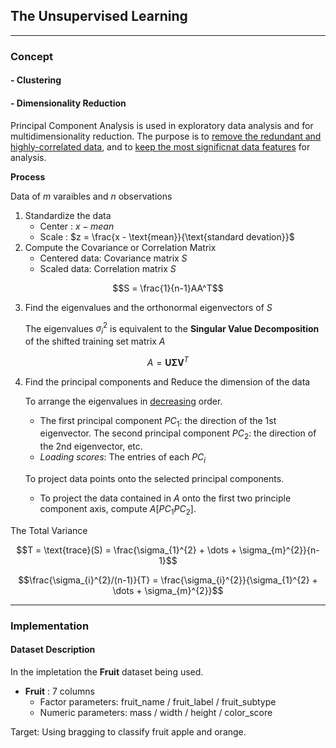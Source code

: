 ## The Unsupervised Learning

---
### **Concept**
#### - Clustering

#### - Dimensionality Reduction
Principal Component Analysis is used in exploratory data analysis and for multidimensionality reduction. The purpose is to <ins>remove the redundant and highly-correlated data</ins>, and to <ins>keep the most significnat data features</ins> for analysis.

**Process**

Data of $m$ varaibles and $n$ observations
1. Standardize the data 
    * Center : $x-mean$
    * Scale : $z = \frac{x - \text{mean}}{\text{standard devation}}$
2. Compute the Covariance or Correlation Matrix
    * Centered data: Covariance matrix $S$
    * Scaled data: Correlation matrix $S$
```math
S = \frac{1}{n-1}AA^T
```
3. Find the eigenvalues and the orthonormal eigenvectors of $S$

    The eigenvalues $\sigma_{i}^{2}$ is equivalent to the **Singular Value Decomposition** of the shifted training set matrix $A$
```math
A = \mathbf{U} \mathbf{\Sigma} \mathbf{V}^{T}
```
4. Find the  principal components and Reduce the dimension of the data 

    To arrange the eigenvalues in <ins>decreasing</ins> order.
    * The first principal component $PC_1$: the direction of the 1st eigenvector. The second principal component $PC_2$: the direction of the 2nd eigenvector, etc.
    * *Loading scores*: The entries of each $PC_i$

    To project data points onto the selected principal components. 
    * To project the data contained in $A$ onto the first two principle component axis, compute $A [PC_1 PC_2]$.

The Total Variance
```math
T = \text{trace}(S) = \frac{\sigma_{1}^{2} + \dots + \sigma_{m}^{2}}{n-1}
```
```math
\frac{\sigma_{i}^{2}/(n-1)}{T} = \frac{\sigma_{i}^{2}}{\sigma_{1}^{2} + \dots + \sigma_{m}^{2}}
```
---
### **Implementation**

#### **Dataset Description**
In the impletation the **Fruit** dataset being used.
- **Fruit** : 7 columns 
    - Factor parameters: fruit_name / fruit_label / fruit_subtype
    - Numeric parameters: mass / width / height / color_score

Target: Using bragging to classify fruit apple and orange. 